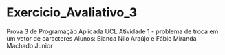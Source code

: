 # Exercicio_Avaliativo_3
Prova 3 de Programação Aplicada UCL
Atividade 1 - problema de troca em um vetor de caracteres
Alunos: Bianca Nilo Araújo e Fábio Miranda Machado Junior